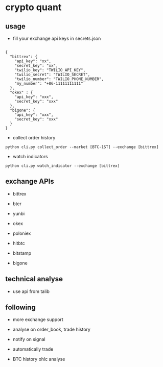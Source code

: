 # crypto quant

## usage

- fill your exchange api keys in secrets.json

```

{
  "bittrex": {
    "api_key": "xx",
    "secret_key": "xx",
    "twilio_key": "TWILIO_API_KEY",
    "twilio_secret": "TWILIO_SECRET",
    "twilio_number": "TWILIO_PHONE_NUMBER",
    "my_number": "+86-11111111111"
  },
  "okex" : {
    "api_key": "xxx",
    "secret_key": "xxx"
  },
  "bigone": {
    "api_key": "xxx",
    "secret_key": "xxx"
  }
}

```

- collect order history

 `python cli.py collect_order --market [BTC-1ST] --exchange [bittrex]`

- watch indicators

 `python cli.py watch_indicator --exchange [bittrex]`

## exchange APIs

- bittrex

- bter

- yunbi

- okex

- poloniex

- hitbtc

- bitstamp

- bigone


## technical analyse

- use api from talib


## following

- more exchange support

- analyse on order_book, trade history

- notify on signal

- automatically trade

- BTC history ohlc analyse
